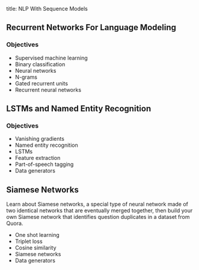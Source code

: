 title: NLP With Sequence Models


## Recurrent Networks For Language Modeling

### Objectives

- Supervised machine learning
- Binary classification
- Neural networks
- N-grams
- Gated recurrent units
- Recurrent neural networks


## LSTMs and Named Entity Recognition

### Objectives

- Vanishing gradients
- Named entity recognition
- LSTMs
- Feature extraction
- Part-of-speech tagging
- Data generators


## Siamese Networks

Learn about Siamese networks, a special type of neural network made of two identical networks that are eventually merged together, then build your own Siamese network that identifies question duplicates in a dataset from Quora.

- One shot learning
- Triplet loss
- Cosine similarity
- Siamese networks
- Data generators